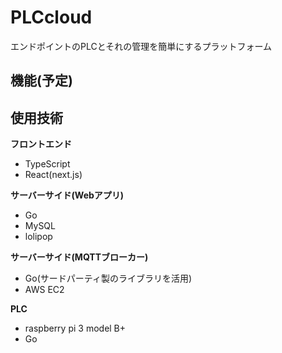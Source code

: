 # PLCcloud
エンドポイントのPLCとそれの管理を簡単にするプラットフォーム 

## 機能(予定)


## 使用技術

**フロントエンド**

- TypeScript
- React(next.js)

**サーバーサイド(Webアプリ)**

- Go
- MySQL
- lolipop

**サーバーサイド(MQTTブローカー)**

- Go(サードパーティ製のライブラリを活用)
- AWS EC2

**PLC**

- raspberry pi 3 model B+
- Go
